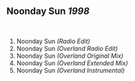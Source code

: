 ## Noonday Sun *1998*

 

1. Noonday Sun *(Radio Edit)*
2. Noonday Sun *(Overland Radio Edit)*
3. Noonday Sun *(Overland Original Mix)*
4. Noonday Sun *(Overland Extended Mix)*
5. Noonday Sun *(Overland Instrumental)*

